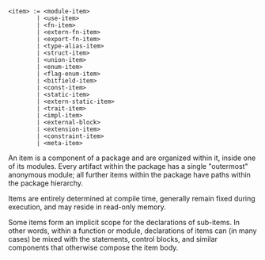 ```
<item> := <module-item>
        | <use-item>
        | <fn-item>
        | <extern-fn-item>
        | <export-fn-item>
        | <type-alias-item>
        | <struct-item>
        | <union-item>
        | <enum-item>
        | <flag-enum-item>
        | <bitfield-item>
        | <const-item>
        | <static-item>
        | <extern-static-item>
        | <trait-item>
        | <impl-item>
        | <external-block>
        | <extension-item>
        | <constraint-item>
        | <meta-item>
```

An item is a component of a package and are organized within it, inside one of its modules.
Every artifact within the package has a single "outermost" anonymous module; all further items within the package have paths within the package hierarchy.

Items are entirely determined at compile time, generally remain fixed during execution, and may reside in read-only memory.

Some items form an implicit scope for the declarations of sub-items.
In other words, within a function or module, declarations of items can (in many cases) be mixed with the statements, control blocks, and similar components that otherwise compose the item body.
